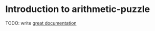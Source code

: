 # Introduction to arithmetic-puzzle

TODO: write [great documentation](http://jacobian.org/writing/what-to-write/)
